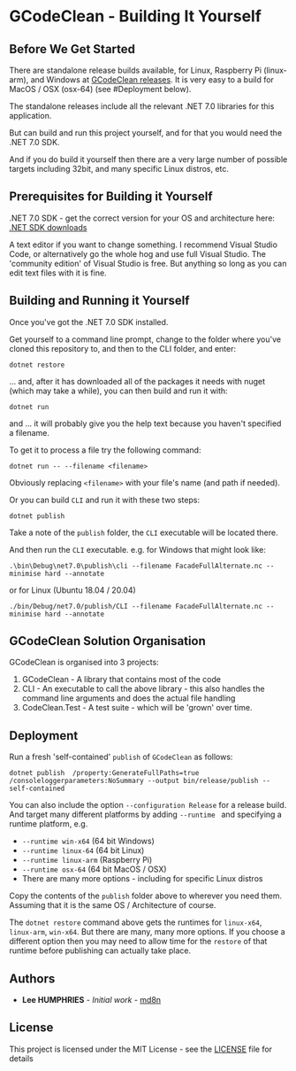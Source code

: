 # GCodeClean - Building It Yourself

## Before We Get Started

There are standalone release builds available, for Linux, Raspberry Pi (linux-arm), and Windows at [GCodeClean releases](https://github.com/md8n/GCodeClean/releases). It is very easy to a build for MacOS / OSX (osx-64) (see #Deployment below).

The standalone releases include all the relevant .NET 7.0 libraries for this application.

But can build and run this project yourself, and for that you would need the .NET 7.0 SDK.

And if you do build it yourself then there are a very large number of possible targets including 32bit, and many specific Linux distros, etc.

## Prerequisites for Building it Yourself

.NET 7.0 SDK - get the correct version for your OS and architecture here: [.NET SDK downloads](https://dotnet.microsoft.com/download/)

A text editor if you want to change something. I recommend Visual Studio Code, or alternatively go the whole hog and use full Visual Studio.
The 'community edition' of Visual Studio is free. But anything so long as you can edit text files with it is fine.

## Building and Running it Yourself

Once you've got the .NET 7.0 SDK installed.

Get yourself to a command line prompt, change to the folder where you've cloned this repository to, and then to the CLI folder, and enter:
```
dotnet restore
```

... and, after it has downloaded all of the packages it needs with nuget (which may take a while), you can then build and run it with:

```
dotnet run
```

and ... it will probably give you the help text because you haven't specified a filename.


To get it to process a file try the following command:
```
dotnet run -- --filename <filename>
```
Obviously replacing `<filename>` with your file's name (and path if needed).

Or you can build `CLI` and run it with these two steps:
```
dotnet publish
```
Take a note of the `publish` folder, the `CLI` executable will be located there.

And then run the `CLI` executable.
e.g. for Windows that might look like:
```
.\bin\Debug\net7.0\publish\cli --filename FacadeFullAlternate.nc --minimise hard --annotate
```

or for Linux (Ubuntu 18.04 / 20.04)
```
./bin/Debug/net7.0/publish/CLI --filename FacadeFullAlternate.nc --minimise hard --annotate
```

## GCodeClean Solution Organisation

GCodeClean is organised into 3 projects:
1. GCodeClean - A library that contains most of the code
2. CLI - An executable to call the above library - this also handles the command line arguments and does the actual file handling
3. CodeClean.Test - A test suite - which will be 'grown' over time.

## Deployment

Run a fresh 'self-contained' `publish` of `GCodeClean` as follows:
```
dotnet publish  /property:GenerateFullPaths=true /consoleloggerparameters:NoSummary --output bin/release/publish --self-contained
```
You can also include the option `--configuration Release` for a release build.
And target many different platforms by adding `--runtime ` and specifying a runtime platform, e.g.
* `--runtime win-x64` (64 bit Windows)
* `--runtime linux-64` (64 bit Linux)
* `--runtime linux-arm` (Raspberry Pi)
* `--runtime osx-64` (64 bit MacOS / OSX)
* There are many more options - including for specific Linux distros

Copy the contents of the `publish` folder above to wherever you need them. Assuming that it is the same OS / Architecture of course.

The `dotnet restore` command above gets the runtimes for `linux-x64`, `linux-arm`, `win-x64`. But there are many, many more options. If you choose a different option then you may need to allow time for the `restore` of that runtime before publishing can actually take place.

## Authors

* **Lee HUMPHRIES** - *Initial work* - [md8n](https://github.com/md8n)

## License

This project is licensed under the MIT License - see the [LICENSE](LICENSE) file for details
